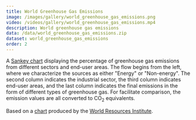 ```yaml
---
title: World Greenhouse Gas Emissions
image: /images/gallery/world_greenhouse_gas_emissions.png
video: /videos/gallery/world_greenhouse_gas_emissions.mp4
description: World greenhouse gas emissions
data: /data/world_greenhouse_gas_emissions.zip
dataset: world_greenhouse_gas_emissions
order: 2
---
```


A [Sankey chart](https://en.wikipedia.org/wiki/Sankey_diagram) displaying the percentage of greenhouse gas emissions from different sectors and end-user areas.
The flow begins from the left, where we characterize the sources as either "Energy" or "Non-energy". The second column indicates the industrial sector, the third column indicates end-user areas, and the last column indicates the final emissions in the form of different types of greenhouse gas. For facilitate comparison, the emission values are all converted to CO<sub>2</sub> equivalents.

Based on a [chart](http://www.wri.org/resources/charts-graphs/world-greenhouse-gas-emissions-2005) produced by the [World Resources Institute](http://www.wri.org/).

<!-- See <http://www.d3noob.org/2013/02/formatting-data-for-sankey-diagrams-in.html> for a similar chart produced using D3. -->